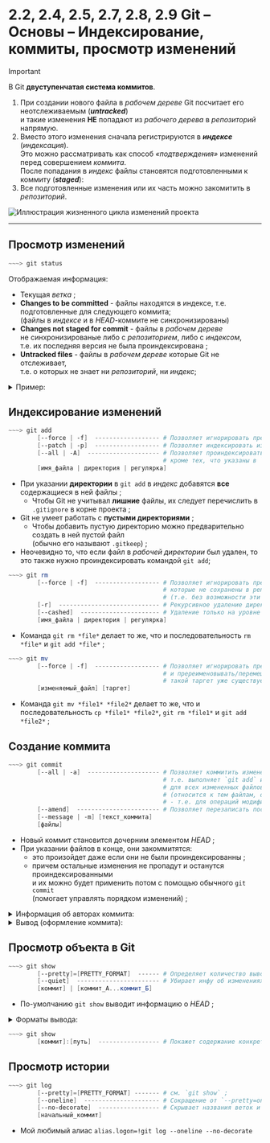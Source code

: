 # 2.2, 2.4, 2.5, 2.7, 2.8, 2.9 Git – Основы – Индексирование, коммиты, просмотр изменений

> [!IMPORTANT]
> В Git **двуступенчатая система коммитов**.
> 
> 1. При создании нового файла в _рабочем дереве_ Git посчитает его неотслеживаемым (**_untracked_**)  
>    и такие изменения **НЕ** попадают из _рабочего дерева_ в _репозиторий_ напрямую.
> 2. Вместо этого изменения сначала регистрируются в ***индексе*** (*индексация*).  
>    Это можно рассматривать как способ *«подтверждения»* изменений перед совершением *коммита*.  
>    После попадания в _индекс_ файлы становятся подготовленными к коммиту (**_staged_**):
> 3. Все подготовленные изменения или их часть можно закомитить в _репозиторий_. 

![Иллюстрация жизненного цикла изменений проекта](https://habrastorage.org/webt/tc/hz/vd/tchzvdfzhvhht5akhcdf93fnhso.png)
___

## Просмотр изменений

```powershell
~~~> git status
```
Отображаемая информация:
+ Текущая _ветка_ ;
+ **Changes to be committed** - файлы находятся в индексе, т.е. подготовленные для следующего коммита;  
  (файлы в _индексе_ и в _HEAD_-коммите не синхронизированы)
+ **Changes not staged for commit** - файлы в *рабочем дереве*  
 не синхронизированые либо с _репозиторием_, либо с _индексом_,  
  т.е. их последняя версия не была проиндексирована ;
+ **Untracked files** - файлы в *рабочем дереве* которые Git не отслеживает,  
  т.е. о которых не знает ни _репозиторий_, ни _индекс_;
  
<details> <summary>Пример:</summary>

```powershell
On branch master
Changes to be committed:
  (use "git restore --staged <file>..." to unstage)
        new file:   file3
        new file:   file5

Changes not staged for commit:
  (use "git add <file>..." to update what will be committed)
  (use "git restore <file>..." to discard changes in working directory)
        modified:   file2
        modified:   file5

Untracked files:
  (use "git add <file>..." to include in what will be committed)
        file4
```  
</details>


## Индексирование изменений

```powershell
~~~> git add
        [--force | -f]  ------------------ # Позволяет игнорировать предупреждения и обходить `.gitignore` ;
        [--patch | -p]  ------------------ # Позволяет индексировать изменения в файле пофрагментно (y/n/s/...) ;
        [--all | -A]  -------------------- # Позволяет проиндексировать все файлы проекта,
                                           # кроме тех, что указаны в `.gitignore` ;
        [имя_файла | директория | регулярка]
```
+ При указании **директории** в `git add` в _индекс_ добавятся **все** содержащиеся в ней файлы ;
  + Чтобы Git не учитывал **лишние** файлы, их следует перечислить в `.gitignore` в корне проекта ;
+ Git не умеет работать с **пустыми директориями** ;
  + Чтобы добавить пустую директорию можно предварительно создать в ней пустой файл  
    (обычно его называют `.gitkeep`) ;
+ Неочевидно то, что если файл в _рабочей директории_ был удален, то это также нужно проиндексировать командой `git add`;

```powershell
~~~> git rm
        [--force | -f]  ------------------ # Позволяет игнорировать предупреждения и удалять модифицированные файлы,
                                           # которые не сохранены в репозитории
                                           # (т.е. без возможности эти изменения восстановить) ;
        [-r]  ---------------------------- # Рекурсивное удаление директорий ;
        [--cashed]  ---------------------- # Удаление только на уровне индекса (в рабочей директории файл сохраняется) ;
        [имя_файла | директория | регулярка]
```
+ Команда `git rm *file*` делает то же, что и последовательность `rm *file*` и `git add *file*` ;

```powershell
~~~> git mv
        [--force | -f]  ------------------ # Позволяет игнорировать предупреждения
                                           # и пререименовывать/перемещать файлы даже если
                                           # такой таргет уже существует ;
        [изменяемый_файл] [таргет]
```
+ Команда `git mv *file1* *file2*` делает то же, что и последовательность `cp *file1* *file2*`, `git rm *file1*` и `git add *file2*` ;


## Создание коммита

```powershell
~~~> git commit  
        [--all | -a]  -------------------- # Позволяет коммитить изменения пропуская стадию индексации
                                           # т.е. выполняет `git add` и `git rm` 
                                           # для всех измененных файлов вместо пользователя
                                           # (относится к тем файлам, о которых знает Git
                                           # - т.е. для операций модификации и удаления файлов) ;
        [--amend]  ----------------------- # Позволяет перезаписать последний коммит в ветке ;
        [--message | -m] [текст_коммита]   
        [файлы]                            
```

+ Новый коммит становится дочерним элементом _HEAD_ ;
+ При указании файлов в конце, они закоммитятся:
  + это произойдет даже если они не были проиндексированны ;
  + причем остальные изменения не пропадут и останутся проиндексированными  
    и их можно будет применить потом с помощью обычного `git commit`  
    (помогает управлять порядком изменений) ;

<details> <summary>Информация об авторах коммита:</summary>

Можно задать с помощью флагов команды `git commit`:
+ `        [--author]=[имя_автора]` ;
+ `        [--date]=[авторская_дата]` ;

Можно задать с помощью переменных окружения:
+ Информация об авторе:
  + GIT_AUTHOR_NAME
  + GIT_AUTHOR_EMAIL
  + GIT_AUTHOR_DATE
+ Информация о коммитере:  
  + GIT_COMMITTER_NAME
  + GIT_COMMITTER_EMAIL
  + GIT_COMMITTER_DATE

Переменные окружения будут переписывать данные заданные параметрами конфигурации:
+ _user.name_
+ _user.email_
+ _committer.name_
+ _committer.email_
</details>

<details> <summary>Вывод (оформление коммита):</summary>

```powershell
<type>[<scope>]: <subject>

<body>

<footer>
# Please enter the commit message for your changes. Lines starting
# with '#' will be ignored, and an empty message aborts the commit.
#
# On branch master
# Changes to be committed:
#       modified:   file5
#
# Untracked files:
#       file4
#
```

> [!NOTE]  
> Редактор для ввода информации о коммите можно поменять.  
>  Для этого необходимо сконфигурировать параметр `core.editor`
>  ```powershell
>  ~~~> whereis vim
>  vim: /usr/bin/vim /etc/vim /usr/share/vim /usr/share/man/man1/vim.1.gz
>  ```
>  ```powershell
>  ~~~> git config --global core.editor /usr/bin/vim
>  ```
>  
  
</details>
  
## Просмотр объекта в Git

```powershell
~~~> git show
        [--pretty]=[PRETTY_FORMAT]  ------ # Определяет количество выводимых метаданных о коммите ;
        [--quiet]  ----------------------- # Убирает инфу об изменениях из вывода ;
        [коммит] | [коммит_А...коммит_Б]
```

+ По-умолчанию `git show` выводит информацию о _HEAD_ ;

<details> <summary>Форматы вывода:</summary>

+ _oneline_:
  + хэш ;
  + заголовок коммита ;
  + инфа об изменениях ;
+ _short_:
  + хэш ;
  + автор ;
  + заголовок коммита ;
  + инфа об изменениях ;
+ _medium_ (по-умолчанию):
  + хэш ; 
  + автор + авторская дата ;
  + заголовок коммита + _body_ и _footer_ коммита ;
  + инфа об изменениях ;
+ _full_:
  + хэш ; 
  + автор + коммитер ;
  + заголовок коммита + _body_ и _footer_ коммита ;
  + инфа об изменениях ;
+ _fuller_
  + хэш ; 
  + автор + авторская дата + коммитер + дата коммита ;
  + заголовок коммита + _body_ + _footer_ коммита ;
  + инфа об изменениях ;
+ и другие (о них `git help show`) ;

</details>

```powershell
~~~> git show
        [коммит]:[путь]  ----------------- # Покажет содержание конкретного файла на момент определённого коммита ;
```

## Просмотр истории

```powershell
~~~> git log
        [--pretty]=[PRETTY_FORMAT] ------- # см. `git show` ;
        [--oneline]  --------------------- # Cокращение от `--pretty=oneline` ;
        [--no-decorate]  ----------------- # Скрывает названия веток и еще какой-то текст ;
        [начальный_коммит]
```
+ Мой любимый алиас `alias.logon=!git log --oneline --no-decorate`
